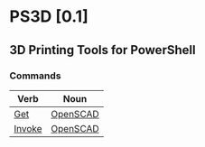 PS3D [0.1]
==========
3D Printing Tools for PowerShell
--------------------------------
### Commands
|Verb  |Noun    |
|------|--------|
|[Get](docs/Get-OpenSCAD.md)      |[OpenSCAD](docs/Get-OpenScad.md)   |
|[Invoke](docs/Invoke-OpenScad.md)|[OpenSCAD](docs/Invoke-OpenScad.md)|